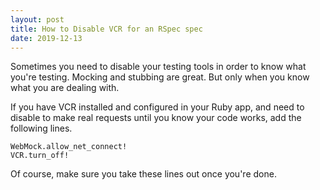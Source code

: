 ```yaml
---
layout: post
title: How to Disable VCR for an RSpec spec
date: 2019-12-13
---
```


Sometimes you need to disable your testing tools in order to know what you're testing.  Mocking and stubbing are great. But only when you know what you are dealing with.

If you have VCR installed and configured in your Ruby app, and need to disable to make real requests until you know your code works, add the following lines.

    WebMock.allow_net_connect!
    VCR.turn_off!

Of course, make sure you take these lines out once you're done.
